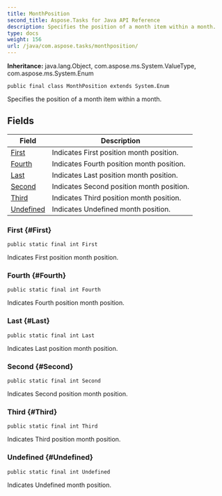 ```yaml
---
title: MonthPosition
second_title: Aspose.Tasks for Java API Reference
description: Specifies the position of a month item within a month.
type: docs
weight: 156
url: /java/com.aspose.tasks/monthposition/
---
```


**Inheritance:**
java.lang.Object, com.aspose.ms.System.ValueType, com.aspose.ms.System.Enum
```
public final class MonthPosition extends System.Enum
```

Specifies the position of a month item within a month.
## Fields

| Field | Description |
| --- | --- |
| [First](#First) | Indicates First position month position. |
| [Fourth](#Fourth) | Indicates Fourth position month position. |
| [Last](#Last) | Indicates Last position month position. |
| [Second](#Second) | Indicates Second position month position. |
| [Third](#Third) | Indicates Third position month position. |
| [Undefined](#Undefined) | Indicates Undefined month position. |
### First {#First}
```
public static final int First
```


Indicates First position month position.

### Fourth {#Fourth}
```
public static final int Fourth
```


Indicates Fourth position month position.

### Last {#Last}
```
public static final int Last
```


Indicates Last position month position.

### Second {#Second}
```
public static final int Second
```


Indicates Second position month position.

### Third {#Third}
```
public static final int Third
```


Indicates Third position month position.

### Undefined {#Undefined}
```
public static final int Undefined
```


Indicates Undefined month position.


